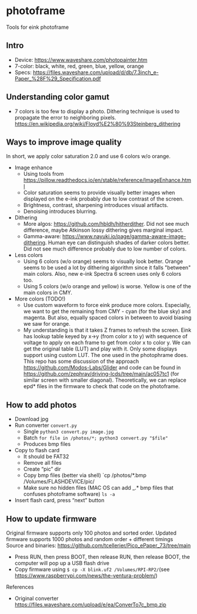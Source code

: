 # photoframe

Tools for eink photoframe

## Intro
* Device: https://www.waveshare.com/photopainter.htm
* 7-color: black, white, red, green, blue, yellow, orange
* Specs: https://files.waveshare.com/upload/d/db/7.3inch_e-Paper_%28F%29_Specification.pdf 

## Understanding color gamut
* 7 colors is too few to display a photo. Dithering technique is used to propagate the error to neighboring pixels. https://en.wikipedia.org/wiki/Floyd%E2%80%93Steinberg_dithering

## Ways to improve image quality
In short, we apply color saturation 2.0 and use 6 colors w/o orange.
* Image enhance
    * Using tools from https://pillow.readthedocs.io/en/stable/reference/ImageEnhance.html
    * Color saturation seems to provide visually better images when displayed on the e-ink probably due to low contrast of the screen.
    * Brightness, contrast, sharpening introduces visual artifacts.
    * Denoising introduces blurring.
* Dithering
    * More algos: https://github.com/hbldh/hitherdither. Did not see much difference, maybe Atkinson lossy dithering gives marginal impact.
    * Gamma-aware: https://www.nayuki.io/page/gamma-aware-image-dithering. Human eye can distinguish shades of darker colors better. Did not see much difference probably due to low number of colors.
* Less colors
    * Using 6 colors (w/o orange) seems to visually look better. Orange seems to be used a lot by dithering algorithm since it falls "between" main colors. Also, new e-ink Spectra 6 screen uses only 6 colors too.
    * Using 5 colors (w/o orange and yellow) is worse. Yellow is one of the main colors in CMY.  
* More colors (TODO!)
    * Use custom waveform to force eink produce more colors. Especially, we want to get the remaining from CMY - cyan (for the blue sky) and magenta. But also, equally spaced colors in between to avoid biasing we saw for orange.
    * My understanding is that it takes Z frames to refresh the screen. Eink has lookup table keyed by x->y (from color x to y) with sequence of voltage to apply on each frame to get from color x to color y. We can get the original table (LUT) and play with it. Only some displays support using custom LUT. The one used in the photophrame does. This repo has some discussion of the approach https://github.com/Modos-Labs/Glider and code can be found in https://github.com/zephray/driving-lcds/tree/main/ac057tc1 (for similar screen with smaller diagonal). Theoretically, we can replace epd* files in the firmware to check that code on the photoframe. 

## How to add photos
* Download jpg
* Run converter `convert.py`
    * Single `python3 convert.py image.jpg`
    * Batch `for file in /photos/*; python3 convert.py "$file"`
    * Produces bmp files
* Copy to flash card
    * It should be FAT32
    * Remove all files
    * Create “pic” dir
    * Copy bmp files (better via shell) `cp /photos/*.bmp /Volumes/FLASHDEVICE/pic/ 
    * Make sure no hidden files (MAC OS can add _.* bmp files that confuses photoframe software) `ls -a`
* Insert flash card, press “next” button

## How to update firmware
Original firmware supports only 100 photos and sorted order. Updated firmware supports 1000 photos and random order + different timings
Source and binaries: https://github.com/tcellerier/Pico_ePaper_73/tree/main
* Press RUN, then press BOOT, then release RUN, then release BOOT, the computer will pop up a USB flash drive
* Copy firmware using `$ cp -X blink.uf2 /Volumes/RPI-RP2/`(see https://www.raspberrypi.com/news/the-ventura-problem/)

References
* Original converter https://files.waveshare.com/upload/e/ea/ConverTo7c_bmp.zip

